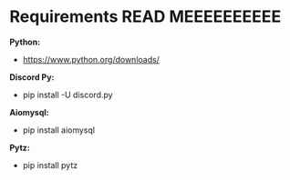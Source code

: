 # Requirements READ MEEEEEEEEEE

**Python:**
- https://www.python.org/downloads/

**Discord Py:**
- pip install -U discord.py

**Aiomysql:**
- pip install aiomysql

**Pytz:**
- pip install pytz
